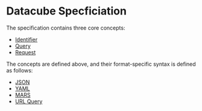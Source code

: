 
# Datacube Specficiation

The specification contains three core concepts:

* [Identifier](identifier.md)
* [Query](query.md)
* [Request](request.md)

The concepts are defined above, and their format-specific syntax is defined as follows:

* [JSON](formats/json.md)
* [YAML](formats/yaml.md)
* [MARS](formats/mars.md)
* [URL Query](formats/url-query.md)